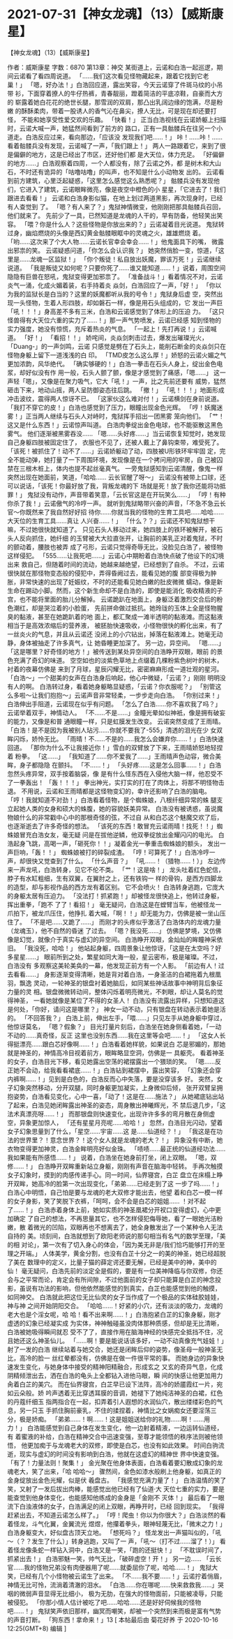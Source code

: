 # 2021-07-31【神女龙魂】（13）【威斯康星】



【神女龙魂】（13）【威斯康星】



作者：威斯康星 字数：6870
第13章：神交
某街道上，云诺和白浩一起巡逻，期间云诺看了看四周说道。
「……我们这次看见怪物藏起来，跟着它找到它老巢！」
「嗯，好办法！」白浩回应道，露出笑容，今天云诺穿了件斑马纹的小吊带 衫，下面穿着撩人的牛仔热裤，青春靓丽，蹬着简洁的平底凉鞋，自豪而大方的 崭露着她白花花的绝世长腿，那雪润的双肩，那凸出乳阔边缘的饱满，尽是粉嫩 的酥酥柔肉，带着一股诱人的香气沁在鼻尖，撩人无比，可是现在却还要打怪， 不能和她享受性爱交欢的乐趣。
「快看！」
正当白浩视线在云诺娇躯上扫描时，云诺大喊一声，她猛然间看到了前方的 路口，正有一具骷髅兵在往另一个小道走。白浩反应过来，看向那边，「应该没 发现我们吧……！」
咔！……咔！……
看着骷髅兵没有发现，云诺喊了一声，「我们跟上！」
两人一路跟着它，来到了很是偏僻的地方，这是已经出了市区，还好他们都 是大天位，体力充足。
「好偏僻的地方……」白浩观察着四周，一个人都没有，除了云诺之外，都 是树木和大山石，不时还有诡异的「咕噜咕噜」的叫声，也不知是什么小动物发 出的。
云诺看到前方建筑，心里泛起疑惑，「这里怎么感觉这么熟悉呢？」
骷髅兵没有发现他们，它进入了建筑，云诺眼眸微亮，像是夜空中橙色的小 星星，「它进去了！我们跟进去看看！」
云诺和白浩身影似猫，在地上划过两道黑影，再次现身时，已经有人查觉到 了。
「嗯？有人来了？」鬼狱神情微变，他刚刚把那具骷髅兵召回，他们就来了。 先前少了一具，已然知道是龙魂的人干的，早有防备，他轻笑出笑容。
「喂？你是什么人？这些怪物是你放出来的？」云诺凝着目光说道。
鬼狱转过身，幽焰燃烧的头像是西幻黄金骷髅眼眶中的灵魂之火，雄雄燃烧 着。
「哟……这次来了个大人物……云诺长官幸会幸会……！」他鬼面具下的嘴， 微露出邪祟的笑。
云诺疑惑问道，「你怎么会认识我？」
她突然俏脸一变，惊道，「这里是……龙魂一区监狱！」
「你个叛徒！私自放出妖魔，罪该万死！」云诺继续说道。
「我是叛徒又如何呢？只要你死了……谁又能知道……！」说着，周围空间 隐隐有巨兽在怒吼，鬼狱变得更加邪祟了。
「准备战斗！」看着情况不对，云诺炎气一涌，化成火媚着装，右手持着炎 焱剑，白浩回应了一声，「好！」
「你以为我的监狱长是白当的？这里的妖魔都听从我的号令！」鬼狱身后虚 空，突然出现一头怪物，生着人形四肢，却如磐石一样，像是用石头组成的，它 发出一声巨「吼！！！」身高差不多有三米，白浩和云诺感觉到了体形上的压迫 力。
「这只怪兽得有大天位六重的实力了……！」那一声气势喷发，云诺已经感 知到怪物的实力强度，她没有惊慌，充斥着热炎的气息。
「一起上！先打再说！」云诺喊道。
「好！」
「看招！！」
娇咤间，炎焱剑刺击过去，爆发出璀璨光火，「Duang-」的一声剑鸣，云诺 只感觉是劈在了石头上，能削石断金的炎焱剑只在怪物身躯上留下一道浅浅的白 印。
「TMD皮怎么这么厚！」娇怒的云诺火媚之气更加浓韵，风华绝代。
「确实够硬的！」白浩一拳击在石头人身上，绽出金色电浆，却好似没有作 用一般，石头人颤了颤，像是才感觉到了痛感，「嗯……」
这一声轻「嗯」，又像是在聚力吸气，它大「吼！」一声，比之先前还要有 威势，猛然砸击下来，地动山摇，两人呈防御姿态往后跳。
「撤！」
「吼！！！」地面形成冲击波纹，震得两人惊讶不已。
「这家伙这么难对付！」云诺横剑在身前说道。
「我打不穿它的皮！」白浩也感觉到了压力，眼瞳出现金色光辉。
「哼！妖魔迷雾！」正当两人继续与石头人对峙时，鬼狱挥手招出一团黑雾 笼向他们。
「艹！这又是什么东西！」云诺惊声叫道。
白浩肉拳绽出金色电球，也不能驱散这黑色雾气。
他们逐渐被黑雾吞没……
「嗯……头好疼……」当云诺恢复知觉时，她发现自己身躯四肢被固定住了， 衣服也不见了，还被人戴上了鼻钩束带，难受死了。
「该死！被抓住了！动不了……」云诺娇躯动了动，四肢被U形铁环牢牢固 定，完全不能动弹，她打量了一下周围环境，发现像是在一个拷问用的牢房，自 己被囚禁在三根木桩上，体内也提不起丝毫真气。
一旁鬼狱感知到云诺清醒，像鬼一样突然出现在她面前，笑道，「哈哈…… 云长官醒了呀～」
云诺没有被带上口球，还可以说话，「该死！你最好放了我，背叛龙魂的下 场就是死！放了我你还能将功抵罪！」
鬼狱没有动作，声音带着笑意，「云长官这是在开玩笑么……」
「哼！有种你杀了我！」云诺傲气的冷哼一声。
就听到鬼狱略带兴奋的声音，「不急不急云长官～你既然来了我自然好好招 待你……你就当我的怪物的生育工具吧……哈哈……大天位的生育工具……真让 人兴奋……！」
「什么？？」云诺还不知鬼狱想干嘛，不过她很快就知道了。
只见石头人移动过来，她四肢上的铁环被解开，被石头人反向抓住，她纤细 的玉臂被大大拉直张开，让胸前的美乳正对着鬼狱，不时的颤动着，腰肢也被弄 成了弓形，云诺只觉得奇辱无比，没脸见白浩了，被怪物这样侵犯。
「555……让我死吧……」云诺心中期盼着白浩快点破了他设下的幻境出来 救自己，但随着时间的流动，她越来越绝望，已经想到了自杀。
不过，云诺很快就在那怪物变态般的侵犯中，弄得昏阙过去，能看见她的腹 部变得极为肿胀，非常快速的出现了妊娠纹，不时的还能看见她白嫩的肚皮微微 蠕动，像是新生命在踢动小脚。然而，这个新生命却不是白浩的，即使是能消化 吸收精液的子宫，也不能将里面的胎儿分解掉。
云诺跪趴在地面上，身躯泛着激烈交合后的粉色潮红，却是哭泣着的小脸蛋， 先前拼命做过抵抗。她玲珑的玉体上全是怪物腥臭的黏液，甚至在她跪趴着的地 面上，都汇聚成一滩半透明的黏液滩。而这黏液相当于是高效浓缩后的营养液， 被胚胎快速吸收，小怪物很快的孵化出来，有了一丝炎火的气息，并且从云诺还 没闭上的小穴钻出，掉落在黏液滩上。她毫无动静，身体被抽走了许多真气，让 她昏睡更加深了。
另一边，异空间。
「嗯……」
「这是哪里？好奇怪的地方！」被传送到某处异空间的白浩睁开双眼，眼前 的景色充满了奇幻的味道。
空空如也的淡紫色草地上点缀着几棵粉紫色树叶的树木，衬着的夜幕仿佛是 来到了月球，星辰闪耀无比，密密麻麻形成一道壮观的星河。
「白浩～」一个甜美的女声在白浩身后响起，他心中微疑，「云诺？」刚刚 明明没有人的啊。
白浩转过身，看着她身躯略显疑惑，「云诺？你衣服呢？」
「别管这么多啦～让我们抱抱～」云诺声音非常轻柔，一步步走向白浩。
「你别过来！」白浩伸出手阻道，云诺现在似乎有问题。
「怎么了白浩……你不喜欢我了吗？」云诺举着双手，神情动人。
「不……不是……」金瞳光晕如似神衹，像是拥有破妄的能力，又像是和普 通眼瞳一样，只是虹膜发生改变。
云诺突然变成了王雨晴。
「白浩！是不是因为我被别人玷污……你就不要我了-555」清透的泪光在少 女双眸闪烁，娇怜无比。
「雨晴！不……不是的……我怎么会嫌弃你……！」白浩快速回道。
「那你为什么不让我接近你！」雪白的双臂放了下来，王雨晴娇怒地轻捏着 粉拳。
「这……」
「我知道了……你不爱我了……」王雨晴声色动容，微合美眸，身子都隐隐 在颤抖。
「不……！」
「头好疼……这是怎么回事……！」白浩忽然头疼异常，双手按着脑袋，像 是有什么怪东西在入侵他大脑一样，他忍受不了一拳轰出！
「轰！！！」
拳出神光，实打实的打在了肉体上，将那不明怪物击退。
不用说，云诺和王雨晴都是这怪物变幻的，幸许还影响了白浩的脑电。
「哼！我就知道不对劲！」白浩看着怪物，是个蜘蛛娘，八根纤细异常的蛛 腿支立起她人类的女身和硕大的蛛腹，她的容貌妖美异常。
白浩没有被诱惑，虽说魔物娘什么的非常戳中心中的那根奇怪的弦，不过自 从和白芯这个魅魔交欢了后，也逐渐逝去了许多奇怪的想法。
「该死的东西！敢冒充云诺雨晴！找死！！」蜘蛛娘冒充白浩女友，毫无疑 问是在拔他逆鳞，他双拳绽放出金耀闪闪的电光。
白浩起身飞跳，高喝一声，「砸死你！！」凝着金光一拳重击蜘蛛娘的额头， 发出一声巨响，「轰！！」
蜘蛛娘被打的碎裂成渣。
「哼！可算死了！」白浩冷哼一声，却很快又觉查到了什么。
「什么声音？」
「吼……！（猎物……！）」
左边传来一声龙吼，白浩转身，见它不伦不类。
「艹！这是啥！」
龙头吐着红色蛇信，脖子有水缸粗细，生有双翼，在翼肘之上，还有铁钩一 样的骨钩，是西方四脚龙的造型，却与影视作品的西方龙有着区别。
它不会喷火！
白浩转身逃跑，它庞大的身躯太居有压迫力。
「没法打！抓紧跑！」却被怪龙很快追上，他转过身躯，挥出重拳，「跑不 了了！看招！」
毫无疑问，白浩这是在螳臂当车，他被怪龙一爪拍下，被龙爪压住，他挣扎 着大喊，「啊！！」却无能为力，仿佛是被一坐山压住了。
「不是吧……又跪了……」
而刚才的头疼似乎激活了白浩体内的龙魂力量（龙魂玉），他不自然的昏迷 了过去。
「嗯？我没死……」
仿佛是梦境，又仿佛像是幻觉，就像介于真实与虚幻的异空间。
白浩睁开双眼，金灿灿的眸瞳神采依旧。
「我没死，哈哈！」
他站起身躯，四周景象让他惊讶，「这是在太空吗？好多星星……」
眼前所到之处，繁星如同大海一般，星云密布，极是璀璨。不过，白浩没有 多观察这美轮美奂的一幕，他发现正前方有一个人影。
「前边有人！过去看看……」
身影逐渐变得清晰，她是背对着白浩，一身圣洁的白裙拖着九根凰羽，飘逸 灵动，一轮神圣的银盘衬着她脑后，如同某些神话故事中神明背后象征力量的灵 相。银盘微微转动间，整体闪烁着明亮微光，不刺眼，却让人莫名的觉得神圣， 一看她就像是某位了不得的女圣人！
白浩没有流露出异样，只想知道这是何处，「你好，请问这是哪里？」
神女一动不动，只有银盘在转动表示着她是活的。
「不回答我？」
白浩上前，伸出左手，「喂……」只见左手从她身躯中穿过，他惊讶莫名， 「嗯？假象？」
目光打量片刻后，白浩坐在她身侧看着她，「一动不动的……真奇怪，反正 这里也没别东西……我在这里等会吧……！」
「这女人长得挺漂亮……跟白芯好像啊……！」白浩看着她样貌，如果说白 芯是邪媚的，那她就是神圣的，神情高冷目视着前方，眼眸略显空洞，仿佛是一 具躯壳。
看着神圣的女子，白浩目光下移，看见她露出空荡的裙摆露出一个猥琐的笑。
「嗯……反正她不会动，给我看看裙底……！」白浩钻到裙摆中，露出笑容， 「幻象还会穿内裤啊……！」见到是白色的，白浩反而心中失落，要是没穿该多 好。
突然，女子幻象突然移动，分开双腿，同时身躯更加凝实，上身微仰后倾， 张开双臂呈拥抱姿势，白浩看见变化，心中一喜，「动了！这是在……施法？」 从她裙底钻出站了起来，白浩见她闭眸露出神圣的姿态，周身散出神曦辉光，不 禁后退几步，「这法术真漂亮呀……！」
而那银盘则快速变化，出现许许多多的弯月散在身侧虚空，异象更加惊人， 「还有星星月亮呢……哈哈！」
忽然，白浩目光闪动，望着女子幻象思量到了什么，「星空……宇宙……这 是……仙道经？！」
「我这是在功法的世界里？！意念世界？！这个女人就是龙魂的老大？！」 异象没有中断，她衣物变得更加神灵，白浩金眸明亮好似金珠。
「啧啧……最正统的仙道经功法……我如果能有所感悟……！」
说着，白浩坐在她身前打坐，闭上双眼。
「嗯，双修……！」
白浩睁开双眸重新站立身躯，刚刚有声音在脑海中轻转。
手再次触摸女子幻象时，摸到的肉感传递手心。同一时间，仙界寝宫，白芷 盘立在床榻上睁开双眸，她高冷的脸第一次出现变化，「弟弟……已经走到了这 一步了吗……！」白浩心中明悟，自己怕是要与龙魂的老大双修才能出去，他望 着和白芯一模一样的女子身影，笑了笑脱下衣裤，「呵呵，会不会是白芯的姐姐…… ！对不起了……！」
白浩赤着身体上前，她如实质的神圣凰裙分开衩口变得虚幻，心中更加确定 了自己的想法，不再思量其它，也不怎样侵犯侮辱她，看了一眼她光洁粉嫩，散 着微光的凹陷，双眼再也不想离去了，她全身散发出了一个某种令人无法自持的 美。顷刻间，白浩就想到了欧阳老师说的那句相当有名气的数学至理，「美的相 对论」，第一次有了切入身心的体会，「因为美无非是/我们恰巧能够打开的至 理之开端。」
人体美学，黄金分割，也没有白芷十分之一的美的神圣，她已经超脱了美在 数理中的定义，比量子猫的薛定谔还要无解，已经是美中的神，美中的仙！
毫无疑问，白浩先前的淡定全是假的，要是有一位美神降临与你双修，你还 会与之平常而论，肯定会有所间隙，不过他面前的女子却只能算是白芷的神念投 影，虽说有功法的影响，但他依然能感觉的到真实，白芷也能感觉到他的触摸， 如同神交。
白浩就此把这位无比仙灵的女子当作成了一个极品的实体硅胶娃娃，神与神 之间开始阴阳交合。
「哈哈……！好紧的小穴，还有淡淡的吸力，龙魂的老大也是个淫女呢，哈 哈！看不出来啊……！」白浩抱紧白芷的幻象身躯，刚才虚透的幻象已经凝实成 为实体，神神触碰虽没肉体那种质感，但却是无比清晰，白浩被她吸得瞬间就忍 受不了了，直接作用在脑海神经的快感完全抵挡不住，况且她还这么神圣仙儿。
「……啊！要是能说话该多好，一动不动真像充气娃娃！」射了一发的白浩 继续站着与她交合，她还是闭眸后仰的姿势，像圣母一般神圣无比，高冷的脸一 丝红晕都没有，仿佛是在做一件很平常的事。
而她身边的异象快速发生变化，与她身体中接受的精神阳精融合，形成玄之 又玄的奇异气息，化成阴精倾泄出去，洒在白浩的龟头上全都钻入进他马眼，瞬 间的快感让他更加用力肏着白芷的美穴。
而在仙界寝宫，白芷早已设下法阵，高冷的娇靥霞红一片，宛如云朵般。娇 吟声透着无比穿透耳膜的音调，她褪下了她纯洁神圣的白裙，红色的丹蔻纤细玉 指两指合在一起，扣弄着引人遐想的水润仙穴，散出缕缕彩色的气息，另一只玉 手抓住胸前豪乳，不住的揉捏着，神情比之女娲痴女还要淫荡三分，极是娇痴。
「弟弟……！啊……！这是姐姐送给你的礼物……啊！……用力！」
白浩能感觉到自己身体在发生变化，他一边射着精液，一边运转仙道经，有 着蜜液的补给，白浩在精神交合中迅速变强，至尊才能领悟的秩序法则被他领悟， 他更加痴于与龙魂老大的双修，即使是白芯，也没有如此效果。
时间白驹流逝，现实与虚幻的时间没有影响到白浩，他就在这虚幻的精神世 界中快速变强。
「有了！力量法则！聚集！」
金光聚在他身体表面，白浩看着要幻散成幻象的龙魂老大，笑了出来，「哈 哈哈～」
骤然间，金色如漆水般刷上他身躯，如真正的金身绽放出金色光耀，似是伏 羲盘古。
「我感觉充满力量了！」
白浩温情的笑了笑，又射了一发后拔出肉棒，能感觉出他已经有了仙道·大 天位七重的实力，要是能查觉到他身体变化，也能感知他练成的金身是「金刚不 灭体！」
最后看了一眼流下白浊液体的女子，白浩满足的闭上双眼，再睁开时，已经 回到现实。
「我得赶紧出去，不知道云诺怎么样了。」
「哼！爬虫！你以为你很大？」白浩淡然的看着怪龙，斗气化翼，金翼流光 煜煜，他攥着拳头，眼神轻蔑无比，「微末之力！」
白浩身躯变大，好似盘古顶天立地。
「想死吗？」
怪龙发出一声猫叫似的，「吼～（？？发生了什么）」转身逃跑，又叫了一 声，「吼～（打不过……溜了！）」
看着怪龙像条蛇一样钻入洞中，白浩又是一笑，「跑的还挺快！」
「不耽误时间了，抓紧出去！」
白浩邪魅一笑，帅气无比，「破碎虚空！开！」
另一边……
「云长官……我的怪物兄弟没有肉便器用了呢……就委屈你了呢，哈哈……！」 鬼狱大笑，已经有几个小怪物被云诺生了出来。
「不……我不要……！」云诺拧着俏眉，神情无比可怜，流淌着清澈的泪水。
「白浩……你在哪呢……快来救救我……」哭咽的微弱声音显得无比细小， 极为无肋，在强大的怪物面前，只能被凌辱，只能被侵犯。
「你那小情人估计被吃了吧……哈哈……还是好好伺候我的怪物吧……！」 鬼狱笑声依旧那样，幽冥而嘲笑，却被一个突然到来而极是富有气势的声音打断。
「狗东西！拿命来！」13
[ 本帖最后由 菊花好养 于 2020-10-16 12:25(GMT+8) 编辑 ]


